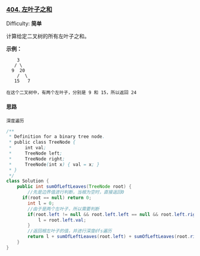 ### [404\. 左叶子之和](https://leetcode-cn.com/problems/sum-of-left-leaves/)

Difficulty: **简单**


计算给定二叉树的所有左叶子之和。

**示例：**

```
    3
   / \
  9  20
    /  \
   15   7

在这个二叉树中，有两个左叶子，分别是 9 和 15，所以返回 24
```


#### 思路
`深度遍历`

```java
/**
 * Definition for a binary tree node.
 * public class TreeNode {
 *     int val;
 *     TreeNode left;
 *     TreeNode right;
 *     TreeNode(int x) { val = x; }
 * }
 */
class Solution {
    public int sumOfLeftLeaves(TreeNode root) {
        //先是边界值进行判断，当根为空时，直接返回0
      if(root == null) return 0;
        int l = 0;
        //由于是两个左叶子，所以需要判断
        if(root.left != null && root.left.left == null && root.left.right == null){
            l = root.left.val;
        }
        //返回根左叶子的值，并进行深度dfs遍历
        return l + sumOfLeftLeaves(root.left) + sumOfLeftLeaves(root.right);
    }
}
```
